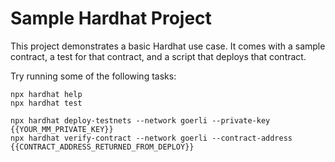 # Sample Hardhat Project

This project demonstrates a basic Hardhat use case. It comes with a sample contract, a test for that contract, and a script that deploys that contract.

Try running some of the following tasks:

```shell
npx hardhat help
npx hardhat test

npx hardhat deploy-testnets --network goerli --private-key {{YOUR_MM_PRIVATE_KEY}}
npx hardhat verify-contract --network goerli --contract-address {{CONTRACT_ADDRESS_RETURNED_FROM_DEPLOY}}
```
